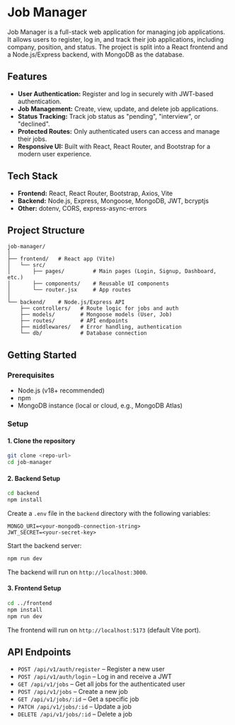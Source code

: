 # Job Manager

Job Manager is a full-stack web application for managing job applications. It allows users to register, log in, and track their job applications, including company, position, and status. The project is split into a React frontend and a Node.js/Express backend, with MongoDB as the database.

## Features

- **User Authentication:** Register and log in securely with JWT-based authentication.
- **Job Management:** Create, view, update, and delete job applications.
- **Status Tracking:** Track job status as "pending", "interview", or "declined".
- **Protected Routes:** Only authenticated users can access and manage their jobs.
- **Responsive UI:** Built with React, React Router, and Bootstrap for a modern user experience.

## Tech Stack

- **Frontend:** React, React Router, Bootstrap, Axios, Vite
- **Backend:** Node.js, Express, Mongoose, MongoDB, JWT, bcryptjs
- **Other:** dotenv, CORS, express-async-errors

## Project Structure

```
job-manager/
│
├── frontend/   # React app (Vite)
│   └── src/
│       ├── pages/         # Main pages (Login, Signup, Dashboard, etc.)
│       ├── components/    # Reusable UI components
│       └── router.jsx     # App routes
│
└── backend/    # Node.js/Express API
    ├── controllers/   # Route logic for jobs and auth
    ├── models/        # Mongoose models (User, Job)
    ├── routes/        # API endpoints
    ├── middlewares/   # Error handling, authentication
    └── db/            # Database connection
```

## Getting Started

### Prerequisites

- Node.js (v18+ recommended)
- npm
- MongoDB instance (local or cloud, e.g., MongoDB Atlas)

### Setup

#### 1. Clone the repository

```bash
git clone <repo-url>
cd job-manager
```

#### 2. Backend Setup

```bash
cd backend
npm install
```

Create a `.env` file in the `backend` directory with the following variables:

```
MONGO_URI=<your-mongodb-connection-string>
JWT_SECRET=<your-secret-key>
```

Start the backend server:

```bash
npm run dev
```

The backend will run on `http://localhost:3000`.

#### 3. Frontend Setup

```bash
cd ../frontend
npm install
npm run dev
```

The frontend will run on `http://localhost:5173` (default Vite port).

## API Endpoints

- `POST /api/v1/auth/register` – Register a new user
- `POST /api/v1/auth/login` – Log in and receive a JWT
- `GET /api/v1/jobs` – Get all jobs for the authenticated user
- `POST /api/v1/jobs` – Create a new job
- `GET /api/v1/jobs/:id` – Get a specific job
- `PATCH /api/v1/jobs/:id` – Update a job
- `DELETE /api/v1/jobs/:id` – Delete a job


